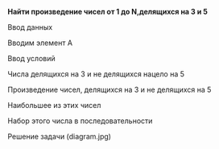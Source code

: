 **Найти произведение чисел от 1 до N,делящихся на 3 и 5**

Ввод данных

Вводим элемент A

Ввод условий 

Числа делящихся на 3 и не делящихся нацело на 5

Произведение чисел, делящихся на 3 и не делящихся на 5

Наибольшее из этих чисел 

Набор этого числа в последовательности 

Решение задачи (diagram.jpg)